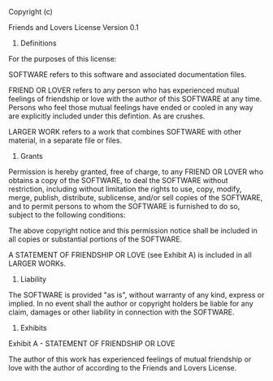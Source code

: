 Copyright (c) <year> <copyright holders>

Friends and Lovers License Version 0.1

1. Definitions

For the purposes of this license:

SOFTWARE refers to this software and associated documentation files.

FRIEND OR LOVER refers to any person who has experienced mutual feelings of
friendship or love with the author of this SOFTWARE at any time. Persons who
feel those mutual feelings have ended or cooled in any way are explicitly
included under this defintion. As are crushes.

LARGER WORK refers to a work that combines SOFTWARE with other material, in a
separate file or files.

1. Grants

Permission is hereby granted, free of charge, to any FRIEND OR LOVER who obtains
a copy of the SOFTWARE, to deal the SOFTWARE without restriction, including
without limitation the rights to use, copy, modify, merge, publish, distribute,
sublicense, and/or sell copies of the SOFTWARE, and to permit persons to whom
the SOFTWARE is furnished to do so, subject to the following conditions:

The above copyright notice and this permission notice shall be included in all
copies or substantial portions of the SOFTWARE.

A STATEMENT OF FRIENDSHIP OR LOVE (see Exhibit A) is included in all LARGER
WORKs.

1. Liability

The SOFTWARE is provided "as is", without warranty of any kind, express or
implied. In no event shall the author or copyright holders be liable for any
claim, damages or other liability in connection with the SOFTWARE.

1. Exhibits

Exhibit A - STATEMENT OF FRIENDSHIP OR LOVE

The author of this work has experienced feelings of mutual friendship or love
with the author of <SOFTWARE NAME> according to the Friends and Lovers License.
